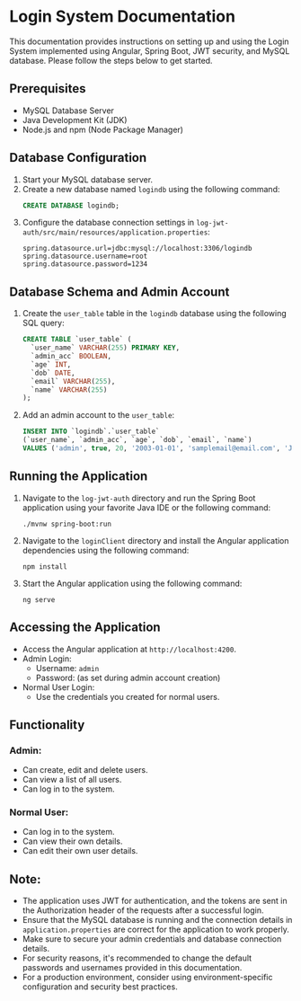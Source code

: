 # Login System Documentation

This documentation provides instructions on setting up and using the Login System implemented using Angular, Spring Boot, JWT security, and MySQL database. Please follow the steps below to get started.

## Prerequisites
- MySQL Database Server
- Java Development Kit (JDK)
- Node.js and npm (Node Package Manager)

## Database Configuration
1. Start your MySQL database server.
2. Create a new database named `logindb` using the following command:
   ```sql
   CREATE DATABASE logindb;
   ```
3. Configure the database connection settings in `log-jwt-auth/src/main/resources/application.properties`:
   ```properties
   spring.datasource.url=jdbc:mysql://localhost:3306/logindb
   spring.datasource.username=root
   spring.datasource.password=1234
   ```

## Database Schema and Admin Account
1. Create the `user_table` table in the `logindb` database using the following SQL query:
   ```sql
   CREATE TABLE `user_table` (
     `user_name` VARCHAR(255) PRIMARY KEY,
     `admin_acc` BOOLEAN,
     `age` INT,
     `dob` DATE,
     `email` VARCHAR(255),
     `name` VARCHAR(255)
   );
   ```
2. Add an admin account to the `user_table`:
   ```sql
   INSERT INTO `logindb`.`user_table` 
   (`user_name`, `admin_acc`, `age`, `dob`, `email`, `name`) 
   VALUES ('admin', true, 20, '2003-01-01', 'samplemail@email.com', 'John Doe');
   ```

## Running the Application
1. Navigate to the `log-jwt-auth` directory and run the Spring Boot application using your favorite Java IDE or the following command:
   ```
   ./mvnw spring-boot:run
   ```
2. Navigate to the `loginClient` directory and install the Angular application dependencies using the following command:
   ```
   npm install
   ```
3. Start the Angular application using the following command:
   ```
   ng serve
   ```

## Accessing the Application
- Access the Angular application at `http://localhost:4200`.
- Admin Login:
  - Username: `admin`
  - Password: (as set during admin account creation)
- Normal User Login:
  - Use the credentials you created for normal users.

## Functionality
### Admin:
- Can create, edit and delete users.
- Can view a list of all users.
- Can log in to the system.

### Normal User:
- Can log in to the system.
- Can view their own details.
- Can edit their own user details.

## Note:
- The application uses JWT for authentication, and the tokens are sent in the Authorization header of the requests after a successful login.
- Ensure that the MySQL database is running and the connection details in `application.properties` are correct for the application to work properly.
- Make sure to secure your admin credentials and database connection details.
- For security reasons, it's recommended to change the default passwords and usernames provided in this documentation.
- For a production environment, consider using environment-specific configuration and security best practices.
